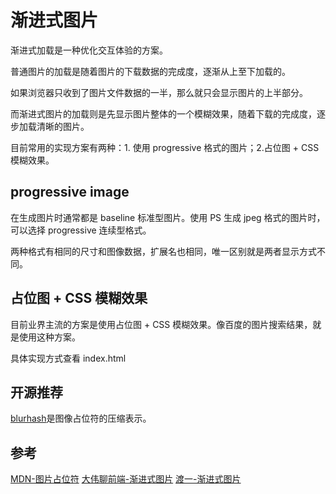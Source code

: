 # 渐进式图片

渐进式加载是一种优化交互体验的方案。

普通图片的加载是随着图片的下载数据的完成度，逐渐从上至下加载的。

如果浏览器只收到了图片文件数据的一半，那么就只会显示图片的上半部分。

而渐进式图片的加载则是先显示图片整体的一个模糊效果，随着下载的完成度，逐步加载清晰的图片。

目前常用的实现方案有两种：1. 使用 progressive 格式的图片；2.占位图 + CSS 模糊效果。

## progressive image

在生成图片时通常都是 baseline 标准型图片。使用 PS 生成 jpeg 格式的图片时，可以选择 progressive 连续型格式。

两种格式有相同的尺寸和图像数据，扩展名也相同，唯一区别就是两者显示方式不同。

## 占位图 + CSS 模糊效果

目前业界主流的方案是使用占位图 + CSS 模糊效果。像百度的图片搜索结果，就是使用这种方案。

具体实现方式查看 index.html

## 开源推荐

[blurhash](https://github.com/woltapp/blurhash)是图像占位符的压缩表示。

## 参考

[MDN-图片占位符](https://developer.mozilla.org/zh-CN/docs/Web/Progressive_web_apps/Tutorials/js13kGames/Loading#%E5%9B%BE%E7%89%87)
[大伟聊前端-渐进式图片](https://www.bilibili.com/video/BV1Q24y1L7ew/?spm_id_from=333.337.search-card.all.click&vd_source=dce7b1ab94acfc972ab20009a0109fd3)
[渡一-渐进式图片](https://www.bilibili.com/video/BV1GssYeAEAB/?spm_id_from=333.337.search-card.all.click&vd_source=dce7b1ab94acfc972ab20009a0109fd3)
